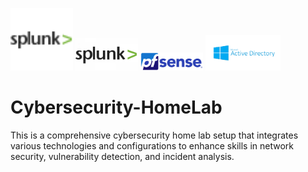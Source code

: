<p>
  <img src="images/splunky.png" width="100" height="100">
  <img src="images/splunk-logo.webp" alt="Splunk" width="100"/>
  <img src="images/pfsense-logo.png" alt="Splunk" width="100"/>
  <img src="images/ad-logo.webp" alt="Python" width="120"/>
</p>

# Cybersecurity-HomeLab
This is a comprehensive cybersecurity home lab setup that integrates various technologies and configurations to enhance skills in network security, vulnerability detection, and incident analysis. 
